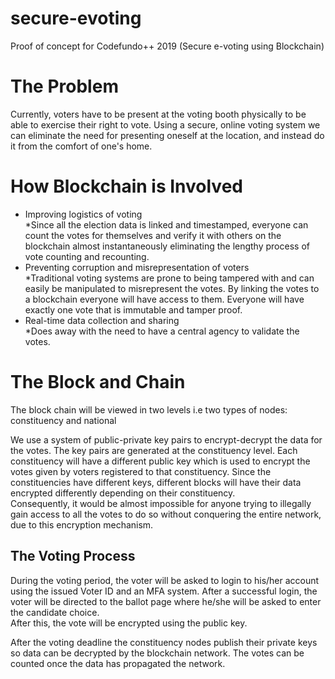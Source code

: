 # secure-evoting
Proof of concept for Codefundo++ 2019 (Secure e-voting using Blockchain)
# The Problem
Currently, voters have to be present at the voting booth physically to be able to exercise their right to vote. Using a secure, online voting system we can eliminate the need for presenting oneself at the location, and instead do it from the comfort of one's home. 
# How Blockchain is Involved
- Improving logistics of voting  
  *Since all the election data is linked and timestamped, everyone can count the votes for themselves and verify it with others on the blockchain almost instantaneously eliminating the lengthy process of vote counting and recounting. 
- Preventing corruption and misrepresentation of voters  
  *Traditional voting systems are prone to being tampered with and can easily be manipulated to misrepresent the votes. By linking the votes to a blockchain everyone will have access to them. Everyone will have exactly one vote that is immutable and tamper proof.
- Real-time data collection and sharing  
  *Does away with the need to have a central agency to validate the votes.
# The Block and Chain
The block chain will be viewed in two levels  i.e two types of nodes: constituency and national  
  
We use a system of public-private key pairs to encrypt-decrypt the data for the votes. The key pairs are generated at the constituency level. Each constituency will have a different public key which is used to encrypt the votes given by voters registered to that constituency. Since the constituencies have different keys, different blocks will have their data encrypted differently depending on their constituency.  
Consequently, it would be almost impossible for anyone trying to illegally gain access to all the votes to do so without conquering the entire network, due to this encryption mechanism.  
## The Voting Process
During the voting period, the voter will be asked to login to his/her account using the issued Voter ID and an MFA system. After a successful login, the voter will be directed to the ballot page where he/she will be asked to enter the candidate choice.  
After this, the vote will be encrypted using the public key.  

After the voting deadline the constituency nodes publish their private keys so data can be decrypted by the blockchain network. The votes can be counted once the data has propagated the network.




